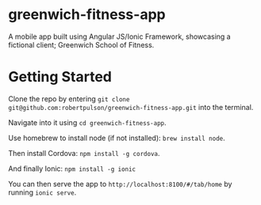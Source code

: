 # greenwich-fitness-app

A mobile app built using Angular JS/Ionic Framework, showcasing a fictional client; Greenwich School of Fitness.

# Getting Started

Clone the repo by entering `git clone git@github.com:robertpulson/greenwich-fitness-app.git` into the terminal.

Navigate into it using `cd greenwich-fitness-app`.

Use homebrew to install node (if not installed): `brew install node`.

Then install Cordova: `npm install -g cordova`.

And finally Ionic: `npm install -g ionic`

You can then serve the app to `http://localhost:8100/#/tab/home` by running `ionic serve`.
